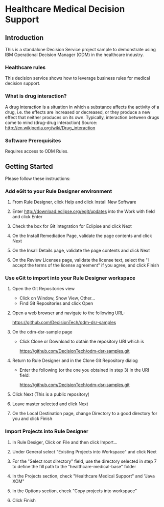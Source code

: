 # Healthcare Medical Decision Support

## Introduction

This is a standalone Decision Service project sample to demonstrate using IBM Operational Decision Manager (ODM) in the healthcare industry.

### Healthcare rules
This decision service shows how to leverage business rules for medical decision support.

### What is drug interaction?
A drug interaction is a situation in which a substance affects the activity of a drug,
i.e. the effects are increased or decreased, or they produce a new effect that neither 
produces on its own. Typically, interaction between drugs come to mind (drug-drug interaction)
Source: http://en.wikipedia.org/wiki/Drug_interaction

### Software Prerequisites

Requires access to ODM Rules. 

## Getting Started
Please follow these instructions:
### Add eGit to your Rule Designer environment
1. From Rule Designer, click Help and click Install New Software

2. Enter http://download.eclipse.org/egit/updates into the Work with field and click Enter

3. Check the box for Git integration for Eclipise and click Next

4. On the Install Remediation Page, validate the page contents and click Next

5. On the Insall Details page, validate the page contents and click Next

6. On the Review Licenses page, validate the license text, select the "I accept the terms of the license agreement" if you agree, and click Finish

### Use eGit to import into your Rule Designer workspace
1. Open the Git Repositories view
    - Click on Window, Show View, Other...
    - Find Git Repositories and click Open

2. Open a web browser and navigate to the following URL:

    https://github.com/DecisionTech/odm-dsr-samples 
    
3. On the odm-dsr-sample page
    - Click Clone or Download to obtain the repository URI which is
        
        https://github.com/DecisionTech/odm-dsr-samples.git

4. Return to Rule Designer and in the Clone Git Repository dialog
    - Enter the following (or the one you obtained in step 3) in the URI field:  
    
        https://github.com/DecisionTech/odm-dsr-samples.git

5. Click Next (This is a public repository)

6. Leave master selected and click Next

7. On the Local Destination page, change Directory to a good directory for you and click Finish
    
### Import Projects into Rule Designer
1. In Rule Desiger, Click on File and then click Import...

2. Under General select "Existing Projects into Workspace" and click Next

3. For the "Select root directory" field, use the directory selected in step 7 to define the fill path to the "healthcare-medical-base" folder

4. In the Projects section, check "Healthcare Medical Support" and "Java XOM"

5. In the Options section, check "Copy projects into workspace" 

6. Click Finish

